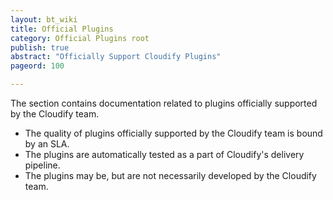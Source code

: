 ```yaml
---
layout: bt_wiki
title: Official Plugins
category: Official Plugins root
publish: true
abstract: "Officially Support Cloudify Plugins"
pageord: 100

---
```


The section contains documentation related to plugins officially supported by the Cloudify team.

* The quality of plugins officially supported by the Cloudify team is bound by an SLA.
* The plugins are automatically tested as a part of Cloudify's delivery pipeline.
* The plugins may be, but are not necessarily developed by the Cloudify team.

